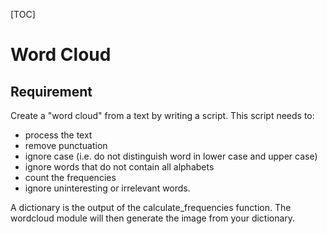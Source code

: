 [TOC]

# Word Cloud
## Requirement
Create a "word cloud" from a text by writing a script. This script needs to:
- process the text
- remove punctuation
- ignore case (i.e. do not distinguish word in lower case and upper case)
- ignore words that do not contain all alphabets
- count the frequencies
- ignore uninteresting or irrelevant words. 

A dictionary is the output of the calculate_frequencies function. The wordcloud module will then generate the image from your dictionary.
